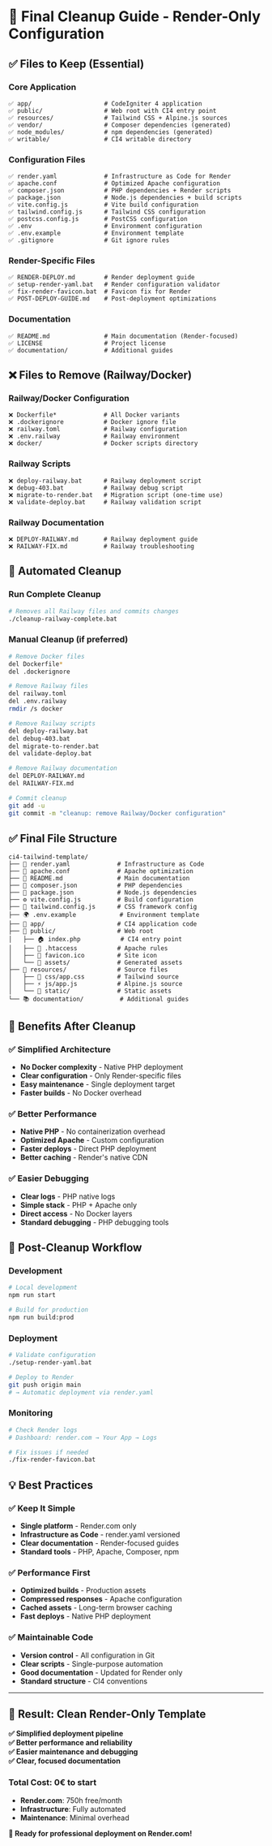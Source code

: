 # 🧹 Final Cleanup Guide - Render-Only Configuration

## ✅ **Files to Keep (Essential)**

### **Core Application**
```
✅ app/                    # CodeIgniter 4 application
✅ public/                 # Web root with CI4 entry point
✅ resources/              # Tailwind CSS + Alpine.js sources
✅ vendor/                 # Composer dependencies (generated)
✅ node_modules/           # npm dependencies (generated)
✅ writable/               # CI4 writable directory
```

### **Configuration Files**
```
✅ render.yaml             # Infrastructure as Code for Render
✅ apache.conf             # Optimized Apache configuration
✅ composer.json           # PHP dependencies + Render scripts
✅ package.json            # Node.js dependencies + build scripts
✅ vite.config.js          # Vite build configuration
✅ tailwind.config.js      # Tailwind CSS configuration
✅ postcss.config.js       # PostCSS configuration
✅ .env                    # Environment configuration
✅ .env.example            # Environment template
✅ .gitignore              # Git ignore rules
```

### **Render-Specific Files**
```
✅ RENDER-DEPLOY.md        # Render deployment guide
✅ setup-render-yaml.bat   # Render configuration validator
✅ fix-render-favicon.bat  # Favicon fix for Render
✅ POST-DEPLOY-GUIDE.md    # Post-deployment optimizations
```

### **Documentation**
```
✅ README.md               # Main documentation (Render-focused)
✅ LICENSE                 # Project license
✅ documentation/          # Additional guides
```

## ❌ **Files to Remove (Railway/Docker)**

### **Railway/Docker Configuration**
```
❌ Dockerfile*             # All Docker variants
❌ .dockerignore           # Docker ignore file
❌ railway.toml            # Railway configuration
❌ .env.railway            # Railway environment
❌ docker/                 # Docker scripts directory
```

### **Railway Scripts**
```
❌ deploy-railway.bat      # Railway deployment script
❌ debug-403.bat           # Railway debug script
❌ migrate-to-render.bat   # Migration script (one-time use)
❌ validate-deploy.bat     # Railway validation script
```

### **Railway Documentation**
```
❌ DEPLOY-RAILWAY.md       # Railway deployment guide
❌ RAILWAY-FIX.md          # Railway troubleshooting
```

## 🚀 **Automated Cleanup**

### **Run Complete Cleanup**
```bash
# Removes all Railway files and commits changes
./cleanup-railway-complete.bat
```

### **Manual Cleanup (if preferred)**
```bash
# Remove Docker files
del Dockerfile*
del .dockerignore

# Remove Railway files
del railway.toml
del .env.railway
rmdir /s docker

# Remove Railway scripts
del deploy-railway.bat
del debug-403.bat
del migrate-to-render.bat
del validate-deploy.bat

# Remove Railway documentation
del DEPLOY-RAILWAY.md
del RAILWAY-FIX.md

# Commit cleanup
git add -u
git commit -m "cleanup: remove Railway/Docker configuration"
```

## ✅ **Final File Structure**

```
ci4-tailwind-template/
├── 📝 render.yaml             # Infrastructure as Code
├── 🔧 apache.conf             # Apache optimization
├── 📖 README.md               # Main documentation
├── 📄 composer.json           # PHP dependencies
├── 📄 package.json            # Node.js dependencies
├── ⚙️ vite.config.js          # Build configuration
├── 🎨 tailwind.config.js      # CSS framework config
├── 🌍 .env.example            # Environment template
├── 📁 app/                    # CI4 application code
├── 📁 public/                 # Web root
│   ├── 🏠 index.php           # CI4 entry point
│   ├── 🔧 .htaccess           # Apache rules
│   ├── 🎯 favicon.ico         # Site icon
│   └── 📁 assets/             # Generated assets
├── 📁 resources/              # Source files
│   ├── 🎨 css/app.css         # Tailwind source
│   ├── ⚡ js/app.js           # Alpine.js source
│   └── 📁 static/             # Static assets
└── 📚 documentation/          # Additional guides
```

## 🎯 **Benefits After Cleanup**

### **✅ Simplified Architecture**
- **No Docker complexity** - Native PHP deployment
- **Clear configuration** - Only Render-specific files
- **Easy maintenance** - Single deployment target
- **Faster builds** - No Docker overhead

### **✅ Better Performance**
- **Native PHP** - No containerization overhead
- **Optimized Apache** - Custom configuration
- **Faster deploys** - Direct PHP deployment
- **Better caching** - Render's native CDN

### **✅ Easier Debugging**
- **Clear logs** - PHP native logs
- **Simple stack** - PHP + Apache only
- **Direct access** - No Docker layers
- **Standard debugging** - PHP debugging tools

## 🚀 **Post-Cleanup Workflow**

### **Development**
```bash
# Local development
npm run start

# Build for production
npm run build:prod
```

### **Deployment**
```bash
# Validate configuration
./setup-render-yaml.bat

# Deploy to Render
git push origin main
# → Automatic deployment via render.yaml
```

### **Monitoring**
```bash
# Check Render logs
# Dashboard: render.com → Your App → Logs

# Fix issues if needed
./fix-render-favicon.bat
```

## 💡 **Best Practices**

### **✅ Keep It Simple**
- **Single platform** - Render.com only
- **Infrastructure as Code** - render.yaml versioned
- **Clear documentation** - Render-focused guides
- **Standard tools** - PHP, Apache, Composer, npm

### **✅ Performance First**
- **Optimized builds** - Production assets
- **Compressed responses** - Apache configuration
- **Cached assets** - Long-term browser caching
- **Fast deploys** - Native PHP deployment

### **✅ Maintainable Code**
- **Version control** - All configuration in Git
- **Clear scripts** - Single-purpose automation
- **Good documentation** - Updated for Render only
- **Standard structure** - CI4 conventions

---

## 🎉 **Result: Clean Render-Only Template**

**✅ Simplified deployment pipeline**  
**✅ Better performance and reliability**  
**✅ Easier maintenance and debugging**  
**✅ Clear, focused documentation**

### **Total Cost: 0€ to start**
- **Render.com**: 750h free/month
- **Infrastructure**: Fully automated
- **Maintenance**: Minimal overhead

**🚀 Ready for professional deployment on Render.com!**
